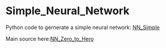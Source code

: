 # Simple_Neural_Network

Python code to gernerate a simple neural network:  [NN_Simple](https://github.com/aminKMT/Simple_Neural_Network/blob/main/NN_micrograd_Clean_Code_AK.ipynb)


Main source here:[NN_Zero_to_Hero](https://github.com/karpathy/nn-zero-to-hero)
